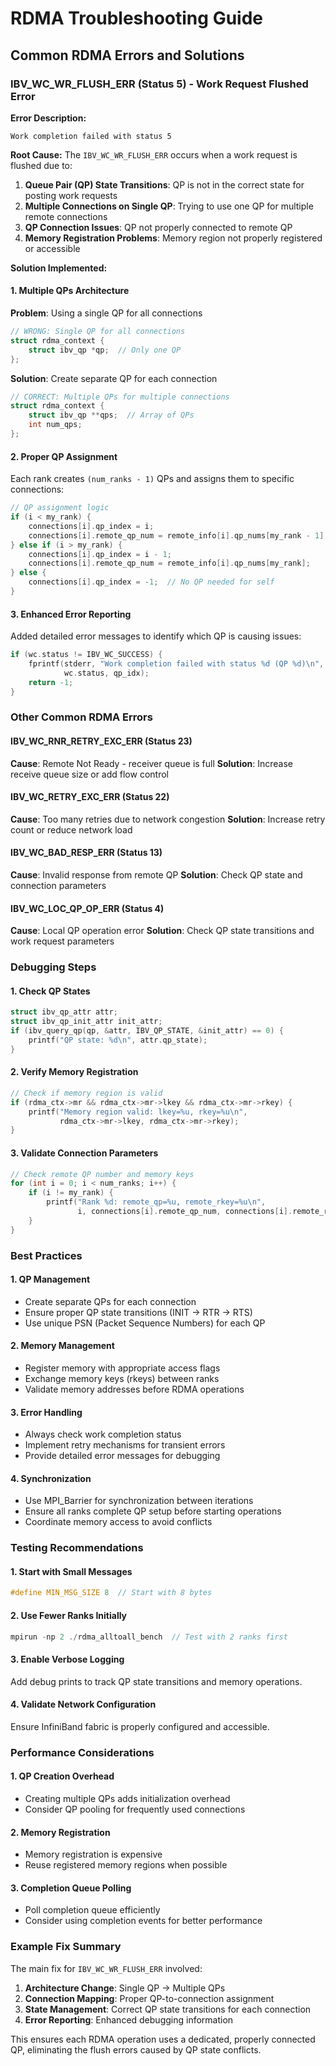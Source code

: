 # RDMA Troubleshooting Guide

## Common RDMA Errors and Solutions

### IBV_WC_WR_FLUSH_ERR (Status 5) - Work Request Flushed Error

**Error Description:**
```
Work completion failed with status 5
```

**Root Cause:**
The `IBV_WC_WR_FLUSH_ERR` occurs when a work request is flushed due to:
1. **Queue Pair (QP) State Transitions**: QP is not in the correct state for posting work requests
2. **Multiple Connections on Single QP**: Trying to use one QP for multiple remote connections
3. **QP Connection Issues**: QP not properly connected to remote QP
4. **Memory Registration Problems**: Memory region not properly registered or accessible

**Solution Implemented:**

#### 1. Multiple QPs Architecture
**Problem**: Using a single QP for all connections
```c
// WRONG: Single QP for all connections
struct rdma_context {
    struct ibv_qp *qp;  // Only one QP
};
```

**Solution**: Create separate QP for each connection
```c
// CORRECT: Multiple QPs for multiple connections
struct rdma_context {
    struct ibv_qp **qps;  // Array of QPs
    int num_qps;
};
```

#### 2. Proper QP Assignment
Each rank creates `(num_ranks - 1)` QPs and assigns them to specific connections:

```c
// QP assignment logic
if (i < my_rank) {
    connections[i].qp_index = i;
    connections[i].remote_qp_num = remote_info[i].qp_nums[my_rank - 1];
} else if (i > my_rank) {
    connections[i].qp_index = i - 1;
    connections[i].remote_qp_num = remote_info[i].qp_nums[my_rank];
} else {
    connections[i].qp_index = -1;  // No QP needed for self
}
```

#### 3. Enhanced Error Reporting
Added detailed error messages to identify which QP is causing issues:

```c
if (wc.status != IBV_WC_SUCCESS) {
    fprintf(stderr, "Work completion failed with status %d (QP %d)\n", 
            wc.status, qp_idx);
    return -1;
}
```

### Other Common RDMA Errors

#### IBV_WC_RNR_RETRY_EXC_ERR (Status 23)
**Cause**: Remote Not Ready - receiver queue is full
**Solution**: Increase receive queue size or add flow control

#### IBV_WC_RETRY_EXC_ERR (Status 22)
**Cause**: Too many retries due to network congestion
**Solution**: Increase retry count or reduce network load

#### IBV_WC_BAD_RESP_ERR (Status 13)
**Cause**: Invalid response from remote QP
**Solution**: Check QP state and connection parameters

#### IBV_WC_LOC_QP_OP_ERR (Status 4)
**Cause**: Local QP operation error
**Solution**: Check QP state transitions and work request parameters

### Debugging Steps

#### 1. Check QP States
```c
struct ibv_qp_attr attr;
struct ibv_qp_init_attr init_attr;
if (ibv_query_qp(qp, &attr, IBV_QP_STATE, &init_attr) == 0) {
    printf("QP state: %d\n", attr.qp_state);
}
```

#### 2. Verify Memory Registration
```c
// Check if memory region is valid
if (rdma_ctx->mr && rdma_ctx->mr->lkey && rdma_ctx->mr->rkey) {
    printf("Memory region valid: lkey=%u, rkey=%u\n", 
           rdma_ctx->mr->lkey, rdma_ctx->mr->rkey);
}
```

#### 3. Validate Connection Parameters
```c
// Check remote QP number and memory keys
for (int i = 0; i < num_ranks; i++) {
    if (i != my_rank) {
        printf("Rank %d: remote_qp=%u, remote_rkey=%u\n", 
               i, connections[i].remote_qp_num, connections[i].remote_rkey);
    }
}
```

### Best Practices

#### 1. QP Management
- Create separate QPs for each connection
- Ensure proper QP state transitions (INIT → RTR → RTS)
- Use unique PSN (Packet Sequence Numbers) for each QP

#### 2. Memory Management
- Register memory with appropriate access flags
- Exchange memory keys (rkeys) between ranks
- Validate memory addresses before RDMA operations

#### 3. Error Handling
- Always check work completion status
- Implement retry mechanisms for transient errors
- Provide detailed error messages for debugging

#### 4. Synchronization
- Use MPI_Barrier for synchronization between iterations
- Ensure all ranks complete QP setup before starting operations
- Coordinate memory access to avoid conflicts

### Testing Recommendations

#### 1. Start with Small Messages
```c
#define MIN_MSG_SIZE 8  // Start with 8 bytes
```

#### 2. Use Fewer Ranks Initially
```c
mpirun -np 2 ./rdma_alltoall_bench  // Test with 2 ranks first
```

#### 3. Enable Verbose Logging
Add debug prints to track QP state transitions and memory operations.

#### 4. Validate Network Configuration
Ensure InfiniBand fabric is properly configured and accessible.

### Performance Considerations

#### 1. QP Creation Overhead
- Creating multiple QPs adds initialization overhead
- Consider QP pooling for frequently used connections

#### 2. Memory Registration
- Memory registration is expensive
- Reuse registered memory regions when possible

#### 3. Completion Queue Polling
- Poll completion queue efficiently
- Consider using completion events for better performance

### Example Fix Summary

The main fix for `IBV_WC_WR_FLUSH_ERR` involved:

1. **Architecture Change**: Single QP → Multiple QPs
2. **Connection Mapping**: Proper QP-to-connection assignment
3. **State Management**: Correct QP state transitions for each connection
4. **Error Reporting**: Enhanced debugging information

This ensures each RDMA operation uses a dedicated, properly connected QP, eliminating the flush errors caused by QP state conflicts. 